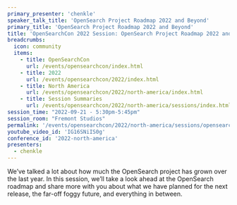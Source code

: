 ```yaml
---
primary_presenter: 'chenkle'
speaker_talk_title: 'OpenSearch Project Roadmap 2022 and Beyond'
primary_title: 'OpenSearch Project Roadmap 2022 and Beyond'
title: 'OpenSearchCon 2022 Session: OpenSearch Project Roadmap 2022 and Beyond'
breadcrumbs:
  icon: community
  items:
    - title: OpenSearchCon
      url: /events/opensearchcon/index.html
    - title: 2022
      url: /events/opensearchcon/2022/index.html
    - title: North America
      url: /events/opensearchcon/2022/north-america/index.html
    - title: Session Summaries
      url: /events/opensearchcon/2022/north-america/sessions/index.html
session_time: "2022-09-21 - 5:30pm-5:45pm"
session_room: "Fremont Studios"
permalink: '/events/opensearchcon/2022/north-america/sessions/opensearch-project-roadmap-2022-and-beyond.html'
youtube_video_id: 'IG16SNiIS0g'
conference_id: '2022-north-america'
presenters:
  - chenkle
---
```

We’ve talked a lot about how much the OpenSearch project has grown over the last year. In this session, we’ll take a look ahead at the OpenSearch roadmap and share more with you about what we have planned for the next release, the far-off foggy future, and everything in between.
